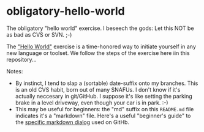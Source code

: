 # obligatory-hello-world
The obligatory "hello world"  exercise.  I beseech the gods:  Let this NOT be as bad as CVS or SVN.   ;-)

The ["Hello World"](https://guides.github.com/activities/hello-world/) exercise is a time-honored way to initiate yourself in any new language or toolset.  We follow the steps of the exercise here iin this repository...

Notes: 

- By instinct, I tend to slap a (sortable) date-suffix onto my branches.  This is an old CVS habit, born out of many SNAFUs.  I don't know if it's actually neccesary in git/GitHub.  I suppose it's like setting the parking brake in a level driveway, even though your car is in park.  :-) 
- This may be useful for beginners: the "md" suffix on this `README.md` file indicates it's a "markdown" file. Here's a useful "beginner's guide" to the [specific markdown dialog](https://help.github.com/en/articles/basic-writing-and-formatting-syntax) used on GitHb.
